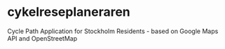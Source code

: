 cykelreseplaneraren
===================

Cycle Path Application for Stockholm Residents - based on Google Maps API and OpenStreetMap